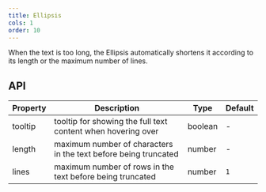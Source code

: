 ```yaml
---
title: Ellipsis 
cols: 1
order: 10
---
```


When the text is too long, the Ellipsis automatically shortens it according to its length or the maximum number of lines.

## API

| Property | Description                                                     | Type    | Default |
| -------- | --------------------------------------------------------------- | ------- | ------- |
| tooltip  | tooltip for showing the full text content when hovering over    | boolean | -       |
| length   | maximum number of characters in the text before being truncated | number  | -       |
| lines    | maximum number of rows in the text before being truncated       | number  | `1`     |
